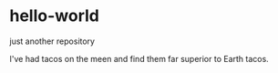# hello-world
just another repository

I've had tacos on the meen and find them far superior to Earth tacos.
